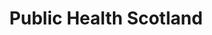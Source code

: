 ---
schema: default
title: Public Health Scotland
description: >-
  Scotland’s lead national agency for improving and protecting the health and
  wellbeing of all of Scotland’s people.
logo: 'https://upload.wikimedia.org/wikipedia/en/e/e8/Public_Health_Scotland_logo.jpg'
type:
  - Executive agency
portal_url: 'https://www.opendata.nhs.scot/'
org_url: 'https://publichealthscotland.scot/'
twitter_handle: P_H_S_Official
gss_code: ''
wikidata_org_qid: Q89284077
wikidata_portal_qid: ''
wdtk_id: public_health_scotland
portal_type: CKAN
---